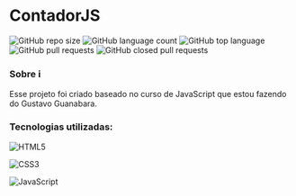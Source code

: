 # ContadorJS
![GitHub repo size](https://img.shields.io/github/repo-size/Ah-Cabral/ContadorJS?style=plastic)
![GitHub language count](https://img.shields.io/github/languages/count/Ah-Cabral/ContadorJS?style=plastic)
![GitHub top language](https://img.shields.io/github/languages/top/Ah-Cabral/ContadorJS?style=plastic)
![GitHub pull requests](https://img.shields.io/github/issues-pr-raw/Ah-Cabral/ContadorJS?style=plastic)
![GitHub closed pull requests](https://img.shields.io/github/issues-pr-closed-raw/Ah-Cabral/ContadorJS?style=plastic)

### Sobre ℹ️
Esse projeto foi criado baseado no curso de JavaScript que estou fazendo do Gustavo Guanabara.

### Tecnologias utilizadas:

<div>

  ![HTML5](https://img.shields.io/badge/HTML5-E34F26?style=for-the-badge&logo=html5&logoColor=white)

  ![CSS3](https://img.shields.io/badge/CSS3-1572B6?style=for-the-badge&logo=css3&logoColor=white)

  ![JavaScript](https://img.shields.io/badge/JavaScript-F7DF1E?style=for-the-badge&logo=javascript&logoColor=black)
  
</div>
